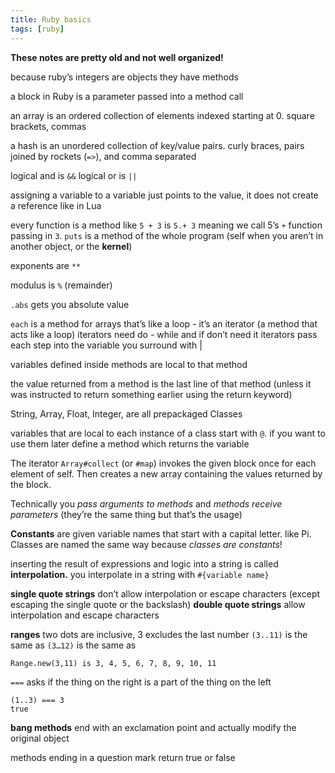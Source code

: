 ```yaml
---
title: Ruby basics
tags: [ruby]
---
```


**These notes are pretty old and not well organized!**

because ruby’s integers are objects they have methods

a block in Ruby is a parameter passed into a method call

an array is an ordered collection of elements indexed starting at 0. square brackets, commas

a hash is an unordered collection of key/value pairs. curly braces, pairs joined by rockets (`=>`), and comma separated

logical and is `&&`
logical or is `||`

assigning a variable to a variable just points to the value, it does not create a reference like in Lua

every function is a method
like `5 + 3` is `5.+ 3` meaning we call 5’s `+` function passing in `3`. `puts` is a method of the whole program (self when you aren’t in another object, or the **kernel**)

exponents are `**`

modulus is `%` (remainder)

`.abs` gets you absolute value

`each` is a method for arrays that’s like a loop - it’s an iterator (a method that acts like a loop)
iterators need do - while and if don’t need it
iterators pass each step into the variable you surround with |

variables defined inside methods are local to that method

the value returned from a method is the last line of that method (unless it was instructed to return something earlier using the return keyword)

String, Array, Float, Integer, are all prepackaged Classes

variables that are local to each instance of a class start with `@`. if you want to use them later define a method which returns the variable


The iterator `Array#collect` (or `#map`) invokes the given block once for each element of self. Then creates a new array containing the values returned by the block.


Technically you *pass arguments to methods* and *methods receive parameters* (they’re the same thing but that’s the usage)

**Constants** are given variable names that start with a capital letter. like Pi. Classes are named the same way because *classes are constants*!

inserting the result of expressions and logic into a string is called **interpolation.** you interpolate in a string with `#{variable name}`

**single quote strings** don’t allow interpolation or escape characters (except escaping the single quote or the backslash)
**double quote strings** allow interpolation and escape characters

**ranges**   two dots are inclusive, 3 excludes the last number
`(3..11)` is the same as `(3…12)` is the same as
~~~
Range.new(3,11) is 3, 4, 5, 6, 7, 8, 9, 10, 11
~~~

`===` asks if the thing on the right is a part of the thing on the left
~~~
(1..3) === 3
true
~~~

**bang methods** end with an exclamation point and actually modify the original object

methods ending in a question mark return true or false
